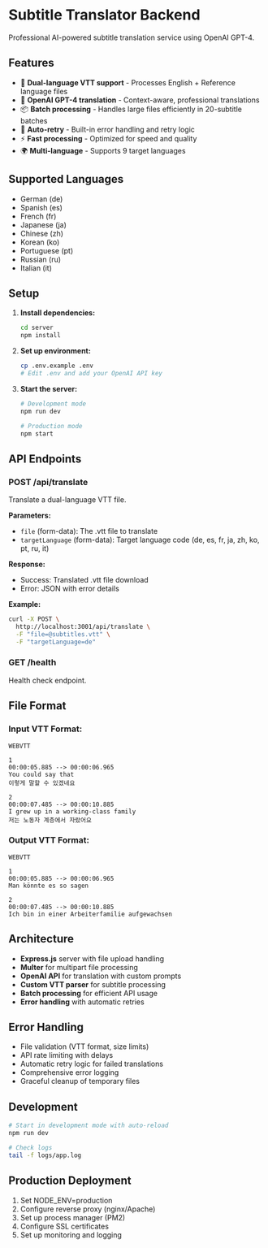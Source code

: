# Subtitle Translator Backend

Professional AI-powered subtitle translation service using OpenAI GPT-4.

## Features

- 🎯 **Dual-language VTT support** - Processes English + Reference language files
- 🤖 **OpenAI GPT-4 translation** - Context-aware, professional translations
- 📦 **Batch processing** - Handles large files efficiently in 20-subtitle batches
- 🔄 **Auto-retry** - Built-in error handling and retry logic
- ⚡ **Fast processing** - Optimized for speed and quality
- 🌍 **Multi-language** - Supports 9 target languages

## Supported Languages

- German (de)
- Spanish (es) 
- French (fr)
- Japanese (ja)
- Chinese (zh)
- Korean (ko)
- Portuguese (pt)
- Russian (ru)
- Italian (it)

## Setup

1. **Install dependencies:**
   ```bash
   cd server
   npm install
   ```

2. **Set up environment:**
   ```bash
   cp .env.example .env
   # Edit .env and add your OpenAI API key
   ```

3. **Start the server:**
   ```bash
   # Development mode
   npm run dev
   
   # Production mode
   npm start
   ```

## API Endpoints

### POST /api/translate

Translate a dual-language VTT file.

**Parameters:**
- `file` (form-data): The .vtt file to translate
- `targetLanguage` (form-data): Target language code (de, es, fr, ja, zh, ko, pt, ru, it)

**Response:**
- Success: Translated .vtt file download
- Error: JSON with error details

**Example:**
```bash
curl -X POST \
  http://localhost:3001/api/translate \
  -F "file=@subtitles.vtt" \
  -F "targetLanguage=de"
```

### GET /health

Health check endpoint.

## File Format

### Input VTT Format:
```
WEBVTT

1
00:00:05.885 --> 00:00:06.965
You could say that
이렇게 말할 수 있겠네요

2
00:00:07.485 --> 00:00:10.885
I grew up in a working-class family
저는 노동자 계층에서 자랐어요
```

### Output VTT Format:
```
WEBVTT

1
00:00:05.885 --> 00:00:06.965
Man könnte es so sagen

2
00:00:07.485 --> 00:00:10.885
Ich bin in einer Arbeiterfamilie aufgewachsen
```

## Architecture

- **Express.js** server with file upload handling
- **Multer** for multipart file processing
- **OpenAI API** for translation with custom prompts
- **Custom VTT parser** for subtitle processing
- **Batch processing** for efficient API usage
- **Error handling** with automatic retries

## Error Handling

- File validation (VTT format, size limits)
- API rate limiting with delays
- Automatic retry logic for failed translations
- Comprehensive error logging
- Graceful cleanup of temporary files

## Development

```bash
# Start in development mode with auto-reload
npm run dev

# Check logs
tail -f logs/app.log
```

## Production Deployment

1. Set NODE_ENV=production
2. Configure reverse proxy (nginx/Apache)
3. Set up process manager (PM2)
4. Configure SSL certificates
5. Set up monitoring and logging